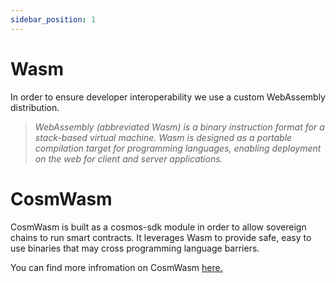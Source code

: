 ```yaml
---
sidebar_position: 1
---
```


# Wasm
In order to ensure developer interoperability we use a custom WebAssembly distribution. 

> *WebAssembly (abbreviated Wasm) is a binary instruction format for a stack-based virtual machine.
> Wasm is designed as a portable compilation target for programming languages, enabling deployment on the web for client and server applications.*

# CosmWasm
CosmWasm is built as a cosmos-sdk module in order to allow sovereign chains to run smart contracts. It leverages Wasm to provide safe, easy to use binaries that may cross programming language barriers.

You can find more infromation on CosmWasm [here.](https://docs.cosmwasm.com/docs/0.16/architecture/multichain)
